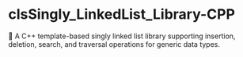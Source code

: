 # clsSingly_LinkedList_Library-CPP
🚀 A C++ template-based singly linked list library supporting insertion, deletion, search, and traversal operations for generic data types.
